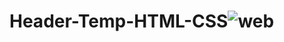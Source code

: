 # Header-Temp-HTML-CSS![web](https://user-images.githubusercontent.com/90522515/209186390-0bbca098-39f5-4d75-a409-848f8f5172d4.JPG)
